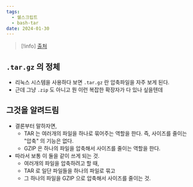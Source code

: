 ```yaml
---
tags:
  - 쉘스크립트
  - bash-tar
date: 2024-01-30
---
```


> [!info] [출처](https://www.tutorialspoint.com/difference-between-gzip-and-tar)

## `.tar.gz` 의 정체

- 리눅스 시스템을 사용하다 보면 `.tar.gz` 란 압축파일을 자주 보게 된다.
- 근데 그냥 `.zip` 도 아니고 뭔 이런 복잡한 확장자가 다 있나 싶을텐데

## 그것을 알려드림

- 결론부터 말하자면,
	- TAR 는 여러개의 파일을 하나로 묶어주는 역할을 한다. 즉, 사이즈를 줄이는 "압축" 의 기능은 없다.
	- GZIP 은 하나의 파일을 압축해서 사이즈를 줄이는 역할을 한다.
- 따라서 보통 이 둘을 같이 쓰게 되는 것.
	- 여러개의 파일을 압축하려고 할 때,
	- TAR 로 일단 파일들을 하나의 파일로 묶고
	- 그 하나의 파일을 GZIP 으로 압축해서 사이즈를 줄이는 것.